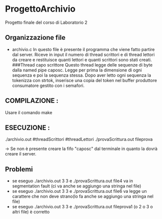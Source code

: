 # ProgettoArchivio
Progetto finale del corso di Laboratorio 2

## Organizzazione file

- archivio.c
    In questo file è presente il programma che viene fatto partire dal server. Riceve in input il numero di thread scrittori e di thread lettori da creare e restituisce quanti lettori e quanti scrittori sono stati creati.
     ###Thread capo scrittore
     Questo thread legge delle sequenze di byte dalla named pipe caposc. Legge per prima la dimensione di ogni sequenza e poi la sequenza stessa.
     Dopo aver letto ogni sequenza la tokenizza con strtok, inserisce una copia del token nel buffer produttore consumatore gestito con i semafori.


## COMPILAZIONE : 
Usare il comando make
## ESECUZIONE : 
./archivio.out #threadScrittori #threadLettori
./provaScrittura.out fileprova

-> Se non è presente creare la fifo "caposc" dal terminale in quanto la dovrà creare il server. 

## Problemi 
 - se eseguo ./archivio.out 3 3 e ./provaScrittura.out file4 va in segmentation fault (ci va anche se aggiungo una stringa nel file)
 - se eseguo ./archivio.out 3 3 e ./provaScrittura.out file6 va legge un carattere che non deve strano(lo fa anche se aggiungo una stringa nel file)
 - se eseguo ./archivio.out 3 3 e ./provaScrittura.out fileprova1 (o 2 o 3 o altri file) è corretto 
